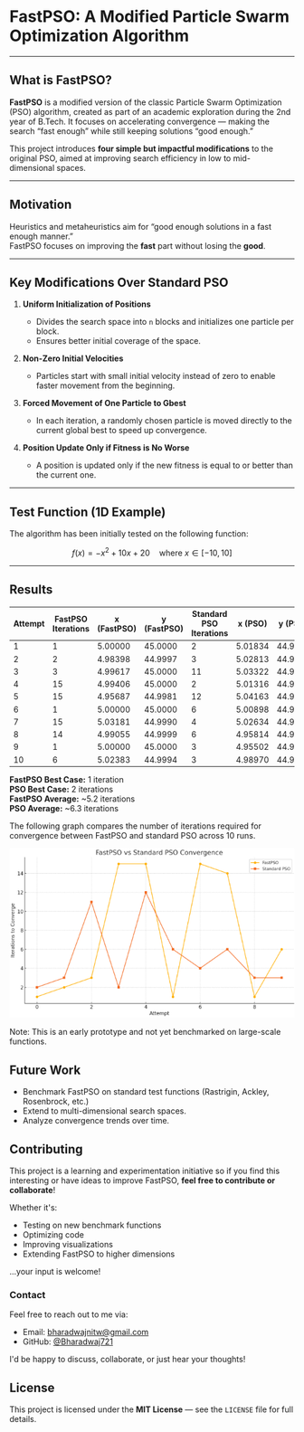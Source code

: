 # FastPSO: A Modified Particle Swarm Optimization Algorithm

---

## What is FastPSO?

**FastPSO** is a modified version of the classic Particle Swarm Optimization (PSO) algorithm, created as part of an academic exploration during the 2nd year of B.Tech. It focuses on accelerating convergence — making the search “fast enough” while still keeping solutions “good enough.”

This project introduces **four simple but impactful modifications** to the original PSO, aimed at improving search efficiency in low to mid-dimensional spaces.

---

## Motivation

Heuristics and metaheuristics aim for “good enough solutions in a fast enough manner.”  
FastPSO focuses on improving the **fast** part without losing the **good**.

---

## Key Modifications Over Standard PSO

1. **Uniform Initialization of Positions**
   - Divides the search space into `n` blocks and initializes one particle per block.
   - Ensures better initial coverage of the space.

2. **Non-Zero Initial Velocities**
   - Particles start with small initial velocity instead of zero to enable faster movement from the beginning.

3. **Forced Movement of One Particle to Gbest**
   - In each iteration, a randomly chosen particle is moved directly to the current global best to speed up convergence.

4. **Position Update Only if Fitness is No Worse**
   - A position is updated only if the new fitness is equal to or better than the current one.

---

## Test Function (1D Example)

The algorithm has been initially tested on the following function:

```math
f(x) = -x^2 + 10x + 20 \quad \text{where } x \in [-10, 10]
```

---

## Results

| Attempt | FastPSO Iterations | x (FastPSO) | y (FastPSO) | Standard PSO Iterations | x (PSO)    | y (PSO)     |
|---------|--------------------|-------------|-------------|--------------------------|------------|-------------|
| 1       | 1                  | 5.00000     | 45.0000     | 2                        | 5.01834    | 44.9997     |
| 2       | 2                  | 4.98398     | 44.9997     | 3                        | 5.02813    | 44.9992     |
| 3       | 3                  | 4.99617     | 45.0000     | 11                       | 5.03322    | 44.9989     |
| 4       | 15                 | 4.99406     | 45.0000     | 2                        | 5.01316    | 44.9998     |
| 5       | 15                 | 4.95687     | 44.9981     | 12                       | 5.04163    | 44.9983     |
| 6       | 1                  | 5.00000     | 45.0000     | 6                        | 5.00898    | 44.9999     |
| 7       | 15                 | 5.03181     | 44.9990     | 4                        | 5.02634    | 44.9993     |
| 8       | 14                 | 4.99055     | 44.9999     | 6                        | 4.95814    | 44.9982     |
| 9       | 1                  | 5.00000     | 45.0000     | 3                        | 4.95502    | 44.9980     |
| 10      | 6                  | 5.02383     | 44.9994     | 3                        | 4.98970    | 44.9999     |

**FastPSO Best Case:** 1 iteration  
**PSO Best Case:** 2 iterations  
**FastPSO Average:** ~5.2 iterations  
**PSO Average:** ~6.3 iterations  

The following graph compares the number of iterations required for convergence between FastPSO and standard PSO across 10 runs.

![Convergence Comparison](images/convergence_comparisons.png)

Note: This is an early prototype and not yet benchmarked on large-scale functions.

## Future Work

- Benchmark FastPSO on standard test functions (Rastrigin, Ackley, Rosenbrock, etc.)
- Extend to multi-dimensional search spaces.
- Analyze convergence trends over time.

## Contributing

This project is a learning and experimentation initiative so if you find this interesting or have ideas to improve FastPSO, **feel free to contribute or collaborate**!

Whether it's:
- Testing on new benchmark functions
- Optimizing code
- Improving visualizations
- Extending FastPSO to higher dimensions

...your input is welcome!

### Contact

Feel free to reach out to me via:

- Email: bharadwajnitw@gmail.com  
- GitHub: [@Bharadwaj721](https://github.com/Bharadwaj721)

I'd be happy to discuss, collaborate, or just hear your thoughts!

## License

This project is licensed under the **MIT License** — see the `LICENSE` file for full details.




